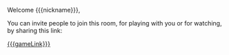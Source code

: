 Welcome {{{nickname}}},

You can invite people to join this room, for playing with you or for watching, by sharing this link:


[{{{gameLink}}}]({{{gameLink}}})
